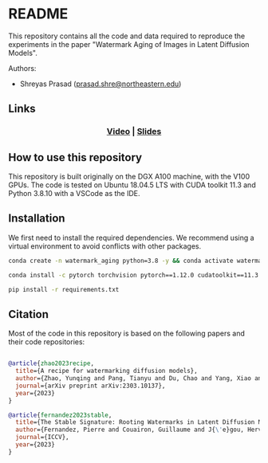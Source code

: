 # README

This repository contains all the code and data required to reproduce the experiments in the paper "Watermark Aging of Images in Latent Diffusion Models".

Authors:
- Shreyas Prasad (prasad.shre@northeastern.edu)


## Links

<h3 align="center">
  <a href="">Video</a> |
  <a href="docs/slides.pdf">Slides</a> 
</h3>


## How to use this repository

This repository is built originally on the DGX A100 machine, with the V100 GPUs. The code is tested on Ubuntu 18.04.5 LTS with CUDA toolkit 11.3 and Python 3.8.10 with a VSCode as the IDE.

## Installation

We first need to install the required dependencies. We recommend using a virtual environment to avoid conflicts with other packages.
``` bash
conda create -n watermark_aging python=3.8 -y && conda activate watermark_aging

conda install -c pytorch torchvision pytorch==1.12.0 cudatoolkit==11.3 -y

pip install -r requirements.txt
```



## Citation
Most of the code in this repository is based on the following papers and their code repositories:


``` bibtex

@article{zhao2023recipe,
  title={A recipe for watermarking diffusion models},
  author={Zhao, Yunqing and Pang, Tianyu and Du, Chao and Yang, Xiao and Cheung, Ngai-Man and Lin, Min},
  journal={arXiv preprint arXiv:2303.10137},
  year={2023}
}

@article{fernandez2023stable,
  title={The Stable Signature: Rooting Watermarks in Latent Diffusion Models},
  author={Fernandez, Pierre and Couairon, Guillaume and J{\'e}gou, Herv{\'e} and Douze, Matthijs and Furon, Teddy},
  journal={ICCV},
  year={2023}
}
```
